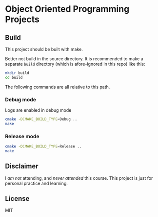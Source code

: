 # Object Oriented Programming Projects

## Build

This project should be built with make.

Better not build in the source directory. It is recommended to make a separate `build` directory (which is afore-ignored in this repo) like this:

```bash
mkdir build
cd build
```

The following commands are all relative to this path.

### Debug mode

Logs are enabled in debug mode

```bash
cmake -DCMAKE_BUILD_TYPE=Debug ..
make
```

### Release mode

```bash
cmake -DCMAKE_BUILD_TYPE=Release ..
make
```

## Disclaimer

I *am not* attending, and *never attended* this course. This project is just for personal practice and learning.

## License

MIT